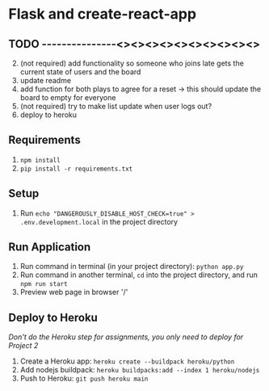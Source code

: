 # Flask and create-react-app


## TODO ---------------<><><><><><><><><><>
2. (not required) add functionality so someone who joins late gets the current state of users and the board
3. update readme
4. add function for both plays to agree for a reset -> this should update the board to empty for everyone
5. (not required) try to make list update when user logs out?
6. deploy to heroku





## Requirements
1. `npm install`
2. `pip install -r requirements.txt`

## Setup
1. Run `echo "DANGEROUSLY_DISABLE_HOST_CHECK=true" > .env.development.local` in the project directory

## Run Application
1. Run command in terminal (in your project directory): `python app.py`
2. Run command in another terminal, `cd` into the project directory, and run `npm run start`
3. Preview web page in browser '/'

## Deploy to Heroku
*Don't do the Heroku step for assignments, you only need to deploy for Project 2*
1. Create a Heroku app: `heroku create --buildpack heroku/python`
2. Add nodejs buildpack: `heroku buildpacks:add --index 1 heroku/nodejs`
3. Push to Heroku: `git push heroku main`

